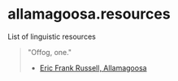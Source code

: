 # allamagoosa.resources
List of linguistic resources

> "Offog, one."
> - [Eric Frank Russell, Allamagoosa][1]

[1]: https://www.baen.com/Chapters/1439133476/1439133476___3.htm
